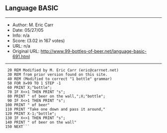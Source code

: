 
## Language BASIC ##
---
- Author: M. Eric Carr
- Date: 05/27/05
- Info: n/a
- Score:  (3.02 in 167 votes)
- URL: n/a
- Original URL: http://www.99-bottles-of-beer.net/language-basic-691.html
---

``` 10 REM Basic version of 99 bottles of beer
 20 REM Modified by M. Eric Carr (eric@carrnet.net)
 30 REM from prior version found on this site.
 40 REM (Modified to correct "1 bottle" grammar)
 50 FOR X=99 TO 1 STEP -1
 60 PRINT X;"bottle";
 70 IF X<>1 THEN PRINT "s";
 80 PRINT " of beer on the wall,";X;"bottle";
 90 IF X<>1 THEN PRINT "s";
100 PRINT " of beer"
110 PRINT "Take one down and pass it around,"
120 PRINT X-1;"bottle";
130 IF X<>1 THEN PRINT "s";
140 PRINT " of beer on the wall"
150 NEXT```